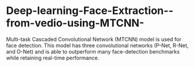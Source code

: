 # Deep-learning-Face-Extraction--from-vedio-using-MTCNN-
Multi-task Cascaded Convolutional Network (MTCNN) model is used for face detection. This model has three convolutional networks (P-Net, R-Net, and O-Net) and is able to outperform many face-detection benchmarks while retaining real-time performance. 
